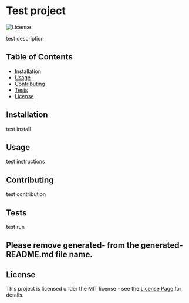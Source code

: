 # Test project
![License](https://img.shields.io/badge/license-MIT-brightgreen.svg)

test description

## Table of Contents
* [Installation](#installation)
* [Usage](#usage)
* [Contributing](#contributing)
* [Tests](#tests)
* [License](#license)

## Installation
test install

## Usage
test instructions

## Contributing
test contribution

## Tests
test run

## Please remove generated- from the generated-README.md file name.

## License
This project is licensed under the MIT license - see the [License Page](https://choosealicense.com/licenses/mit/) for details.
